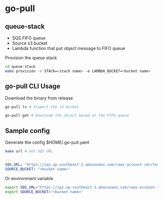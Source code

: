 # go-pull

## queue-stack

- SQS FIFO queue
- Source s3 bucket
- Lambda function that put object message to FIFO queue

Provision the queue stack

```bash
cd queue-stack
make provision -e STACK=<stack name> -e LAMBDA_BUCKET=<bucket name>
```

## go-pull CLI Usage

Download the binary from release

```bash
go-pull ls # Inspect the s3 bucket

go-pull get # Download the object based on the FIFO queue
```

## Sample config

Generate the config $HOME/.go-pull.yaml

```bash
make url # Get SQS URL
```

```yaml
---
SQS_URL: "https://sqs.ap-southeast-2.amazonaws.com/<aws-account-id>/test-fifo-queue-ModelUpdatesSQSQueue-13LVZGQ6PGZTS.fifo"
SOURCE_BUCKET: "<bucket name>"
```

Or environment variable

```bash
export SQS_URL="https://sqs.ap-southeast-2.amazonaws.com/<aws-account-id>/test-fifo-queue-ModelUpdatesSQSQueue-13LVZGQ6PGZTS.fifo"
export SOURCE_BUCKET="<bucket name>"
```
